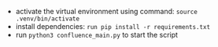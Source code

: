 * activate the virtual environment using command: `source .venv/bin/activate`
* install dependencies: `run pip install -r requirements.txt`
* run `python3 confluence_main.py` to start the script

